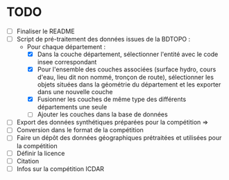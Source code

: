 # TODO
- [ ] Finaliser le README
- [ ] Script de pré-traitement des données issues de la BDTOPO :
    - Pour chaque département : 
        - [X] Dans la couche département, sélectionner l'entité avec le code insee correspondant
        - [X] Pour l'ensemble des couches associées (surface hydro, cours d'eau, lieu dit non nommé, tronçon de route), sélectionner les objets situées dans la géométrie du département et les exporter dans une nouvelle couche
        - [X] Fusionner les couches de même type des différents départements une seule
        - [ ] Ajouter les couches dans la base de données
- [ ] Export des données synthétiques préparées pour la compétition =>
- [ ] Conversion dans le format de la compétition
- [ ] Faire un dépôt des données géographiques prétraitées et utilisées pour la compétition
- [ ] Définir la licence
- [ ] Citation
- [ ] Infos sur la compétition ICDAR